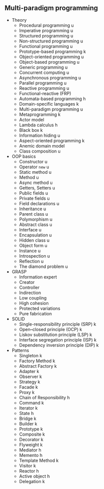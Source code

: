 ## Multi-paradigm programming

- Theory
  - Procedural programming u
  - Imperative programming u
  - Structured programming u
  - Non-structured programming u
  - Functional programming u
  - Prototype-based programming k
  - Object-oriented programming u
  - Object-based programming u
  - Generic programming u
  - Concurrent computing u
  - Asynchronous programming u
  - Parallel programming u
  - Reactive programming u
  - Functional-reactive (FRP)
  - Automata-based programming h
  - Domain-specific languages k
  - Multi-paradigm programming u
  - Metaprogramming k
  - Actor model
  - Lambda calculus h
  - Black box k
  - Information hiding u
  - Aspect-oriented programming k
  - Anemic domain model
  - Class composition u
- OOP basics
  - Constructor u
  - Operator `new` u
  - Static method u
  - Method u
  - Async method u
  - Getters, Setters u
  - Public fields u
  - Private fields u
  - Field declarations u
  - Inheritance u
  - Parent class u
  - Polymorphism u
  - Abstract class u
  - Interface u
  - Encapsulation u
  - Hidden class u
  - Object form u
  - Instance u
  - Introspection u
  - Reflection u
  - The diamond problem u
- GRASP
  - Information expert
  - Creator
  - Controller
  - Indirection
  - Low coupling
  - High cohesion
  - Protected variations
  - Pure fabrication
- SOLID
  - Single-responsibility principle (SRP) k
  - Open–closed principle (OCP) k
  - Liskov substitution principle (LSP) k
  - Interface segregation principle (ISP) k
  - Dependency inversion principle (DIP) k
- Patterns
  - Singleton k
  - Factory Method k
  - Abstract Factory k
  - Adapter k
  - Observer k
  - Strategy k
  - Facade k
  - Proxy k
  - Chain of Responsibility h
  - Command k
  - Iterator k
  - State h
  - Bridge k
  - Builder k
  - Prototype k
  - Composite k
  - Decorator k
  - Flyweight k
  - Mediator h
  - Memento h
  - Template Method k
  - Visitor k
  - Reactor h
  - Active object h
  - Delegation k
